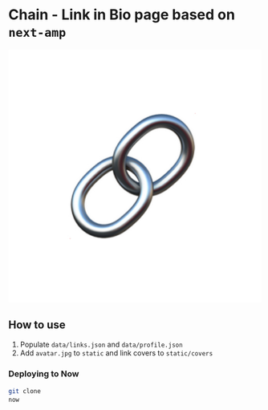 # Chain - Link in Bio page based on `next-amp`

![CHAIN](https://github.com/b-b0t/chain/raw/master/public/avatar.jpg "CHAIN")

## How to use

1. Populate `data/links.json` and `data/profile.json`
2. Add `avatar.jpg` to `static` and link covers to `static/covers`

### Deploying to Now

```bash
git clone
now
```
